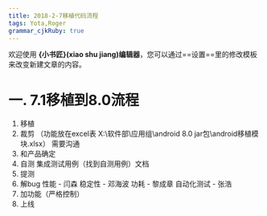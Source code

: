 ```yaml
---
title: 2018-2-7移植代码流程 
tags: Yota,Roger
grammar_cjkRuby: true
---
```



欢迎使用 **{小书匠}(xiao shu jiang)编辑器**，您可以通过==设置==里的修改模板来改变新建文章的内容。

# 一. 7.1移植到8.0流程
1. 移植
2. 裁剪 （功能放在excel表 X:\软件部\应用组\android 8.0 jar包\android移植模块.xlsx） 需要沟通
3. 和产品确定
4. 自测 集成测试用例（找到自测用例）文档
5. 提测                                        
6. 解bug
     性能 - 闫森
     稳定性 - 邓海波
    功耗 - 黎成章
    自动化测试  - 张浩    
7. 加功能（严格控制）
8. 上线